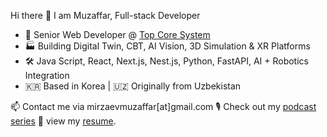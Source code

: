 Hi there 👋 I am Muzaffar, Full-stack Developer

- 🧠 Senior Web Developer @ [Top Core System](https://topcore.co.kr/)
- 🏭 Building Digital Twin, CBT, AI Vision, 3D Simulation & XR Platforms
- 🛠 Java Script, React, Next.js, Nest.js, Python, FastAPI, AI + Robotics Integration
- 🇰🇷 Based in Korea | 🇺🇿 Originally from Uzbekistan

📫 Contact me via mirzaevmuzaffar[at]gmail.com
🎙️ Check out my [podcast series](https://www.youtube.com/@mirzaev_muzaffar)
💼 view my [resume](http://www.mirzaevmuzaffar.uz/JosephResume.pdf).
